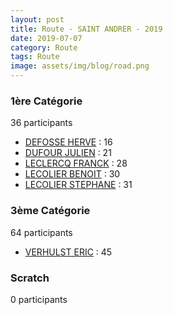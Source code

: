 ```yaml
---
layout: post
title: Route - SAINT ANDRER - 2019
date: 2019-07-07
category: Route
tags: Route
image: assets/img/blog/road.png
---
```


### 1ère Catégorie
36 participants
- [DEFOSSE HERVE](https://teamspecializedlille.cc/coureurs/defosseherve) : 16
- [DUFOUR JULIEN](https://teamspecializedlille.cc/coureurs/dufourjulien) : 21
- [LECLERCQ FRANCK](https://teamspecializedlille.cc/coureurs/leclercqfranck) : 28
- [LECOLIER BENOIT](https://teamspecializedlille.cc/coureurs/lecolierbenoit) : 30
- [LECOLIER STEPHANE](https://teamspecializedlille.cc/coureurs/lecolierstephane) : 31

### 3ème Catégorie
64 participants
- [VERHULST ERIC](https://teamspecializedlille.cc/coureurs/verhulsteric) : 45

### Scratch
0 participants
